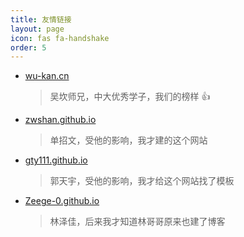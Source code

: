 ```yaml
---
title: 友情链接
layout: page
icon: fas fa-handshake
order: 5
---
```


- [wu-kan.cn](https://wu-kan.cn)

  > 吴坎师兄，中大优秀学子，我们的榜样 👍

- [zwshan.github.io](https://zwshan.github.io)

  > 单招文，受他的影响，我才建的这个网站

- [gty111.github.io](https://gty111.github.io)

  > 郭天宇，受他的影响，我才给这个网站找了模板

- [Zeege-0.github.io](https://Zeege-0.github.io)

  > 林泽佳，后来我才知道林哥哥原来也建了博客
